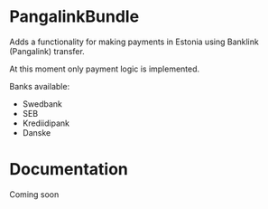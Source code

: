 PangalinkBundle
===============

Adds a functionality for making payments in Estonia using Banklink (Pangalink) transfer.

At this moment only payment logic is implemented.

Banks available:

* Swedbank
* SEB
* Krediidipank
* Danske



Documentation
==============
Coming soon
